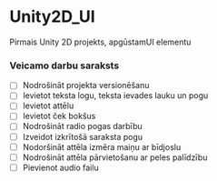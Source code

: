 # Unity2D_UI
Pirmais Unity 2D projekts, apgūstamUI elementu
### Veicamo darbu saraksts
- [ ] Nodrošināt projekta versionēšanu
- [ ] Ievietot teksta logu, teksta ievades lauku un pogu
- [ ] Ievietot attēlu
- [ ] Ievietot ček bokšus
- [ ] Nodrošināt radio pogas darbību
- [ ] Izveidot izkrītošā saraksta pogu
- [ ] Nodoršināt attēla izmēra maiņu ar bīdjoslu
- [ ] Nodrošināt attēla pārvietošanu ar peles palīdzību
- [ ] Pievienot audio failu
